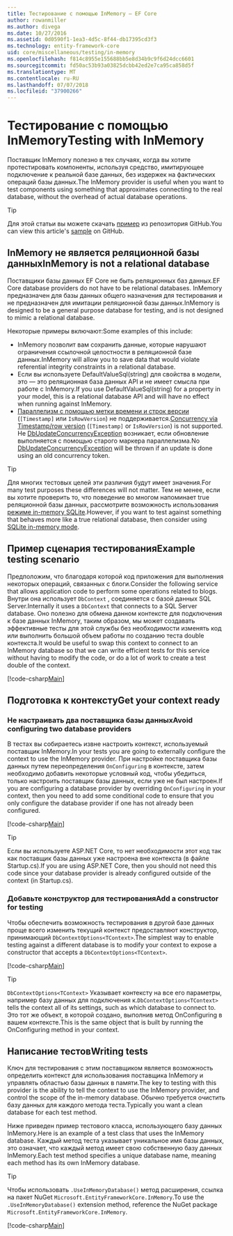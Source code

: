 ```yaml
---
title: Тестирование с помощью InMemory — EF Core
author: rowanmiller
ms.author: divega
ms.date: 10/27/2016
ms.assetid: 0d0590f1-1ea3-4d5c-8f44-db17395cd3f3
ms.technology: entity-framework-core
uid: core/miscellaneous/testing/in-memory
ms.openlocfilehash: f814c8955e155688bb5e8d34b9c9f6d24dcc6601
ms.sourcegitcommit: fd50ac53b93a03825dcbb42ed2e7ca95ca858d5f
ms.translationtype: MT
ms.contentlocale: ru-RU
ms.lasthandoff: 07/07/2018
ms.locfileid: "37900266"
---
```

# <a name="testing-with-inmemory"></a><span data-ttu-id="4171b-102">Тестирование с помощью InMemory</span><span class="sxs-lookup"><span data-stu-id="4171b-102">Testing with InMemory</span></span>

<span data-ttu-id="4171b-103">Поставщик InMemory полезно в тех случаях, когда вы хотите протестировать компоненты, используя средство, имитирующее подключение к реальной базе данных, без издержек на фактических операций базы данных.</span><span class="sxs-lookup"><span data-stu-id="4171b-103">The InMemory provider is useful when you want to test components using something that approximates connecting to the real database, without the overhead of actual database operations.</span></span>

> [!TIP]  
> <span data-ttu-id="4171b-104">Для этой статьи вы можете скачать [пример](https://github.com/aspnet/EntityFramework.Docs/tree/master/samples/core/Miscellaneous/Testing) из репозитория GitHub.</span><span class="sxs-lookup"><span data-stu-id="4171b-104">You can view this article's [sample](https://github.com/aspnet/EntityFramework.Docs/tree/master/samples/core/Miscellaneous/Testing) on GitHub.</span></span>

## <a name="inmemory-is-not-a-relational-database"></a><span data-ttu-id="4171b-105">InMemory не является реляционной базы данных</span><span class="sxs-lookup"><span data-stu-id="4171b-105">InMemory is not a relational database</span></span>

<span data-ttu-id="4171b-106">Поставщики базы данных EF Core не быть реляционных баз данных.</span><span class="sxs-lookup"><span data-stu-id="4171b-106">EF Core database providers do not have to be relational databases.</span></span> <span data-ttu-id="4171b-107">InMemory предназначен для базы данных общего назначения для тестирования и не предназначен для имитации реляционной базы данных.</span><span class="sxs-lookup"><span data-stu-id="4171b-107">InMemory is designed to be a general purpose database for testing, and is not designed to mimic a relational database.</span></span>

<span data-ttu-id="4171b-108">Некоторые примеры включают:</span><span class="sxs-lookup"><span data-stu-id="4171b-108">Some examples of this include:</span></span>

* <span data-ttu-id="4171b-109">InMemory позволит вам сохранить данные, которые нарушают ограничения ссылочной целостности в реляционной базе данных.</span><span class="sxs-lookup"><span data-stu-id="4171b-109">InMemory will allow you to save data that would violate referential integrity constraints in a relational database.</span></span>
* <span data-ttu-id="4171b-110">Если вы используете DefaultValueSql(string) для свойства в модели, это — это реляционная база данных API и не имеет смысла при работе с InMemory.</span><span class="sxs-lookup"><span data-stu-id="4171b-110">If you use DefaultValueSql(string) for a property in your model, this is a relational database API and will have no effect when running against InMemory.</span></span>
* <span data-ttu-id="4171b-111">[Параллелизм с помощью метки времени и строк версии](xref:core/modeling/concurrency#timestamprow-version) (`[Timestamp]` или `IsRowVersion`) не поддерживается.</span><span class="sxs-lookup"><span data-stu-id="4171b-111">[Concurrency via Timestamp/row version](xref:core/modeling/concurrency#timestamprow-version) (`[Timestamp]` or `IsRowVersion`) is not supported.</span></span> <span data-ttu-id="4171b-112">Не [DbUpdateConcurrencyException](https://docs.microsoft.com/dotnet/api/microsoft.entityframeworkcore.dbupdateconcurrencyexception) возникает, если обновление выполняется с помощью старого маркера параллелизма.</span><span class="sxs-lookup"><span data-stu-id="4171b-112">No [DbUpdateConcurrencyException](https://docs.microsoft.com/dotnet/api/microsoft.entityframeworkcore.dbupdateconcurrencyexception) will be thrown if an update is done using an old concurrency token.</span></span>

> [!TIP]  
> <span data-ttu-id="4171b-113">Для многих тестовых целей эти различия будут имеет значения.</span><span class="sxs-lookup"><span data-stu-id="4171b-113">For many test purposes these differences will not matter.</span></span> <span data-ttu-id="4171b-114">Тем не менее, если вы хотите проверить то, что поведение во многом напоминает true реляционной базы данных, рассмотрите возможность использования [режиме in-memory SQLite](sqlite.md).</span><span class="sxs-lookup"><span data-stu-id="4171b-114">However, if you want to test against something that behaves more like a true relational database, then consider using [SQLite in-memory mode](sqlite.md).</span></span>

## <a name="example-testing-scenario"></a><span data-ttu-id="4171b-115">Пример сценария тестирования</span><span class="sxs-lookup"><span data-stu-id="4171b-115">Example testing scenario</span></span>

<span data-ttu-id="4171b-116">Предположим, что благодаря которой код приложения для выполнения некоторых операций, связанных с блоги.</span><span class="sxs-lookup"><span data-stu-id="4171b-116">Consider the following service that allows application code to perform some operations related to blogs.</span></span> <span data-ttu-id="4171b-117">Внутри она использует `DbContext` , соединяется с базой данных SQL Server.</span><span class="sxs-lookup"><span data-stu-id="4171b-117">Internally it uses a `DbContext` that connects to a SQL Server database.</span></span> <span data-ttu-id="4171b-118">Оно полезно для обмена данном контексте для подключения к базе данных InMemory, таким образом, мы может создавать эффективные тесты для этой службы без необходимости изменять код или выполнить большой объем работы по созданию теста double контекста.</span><span class="sxs-lookup"><span data-stu-id="4171b-118">It would be useful to swap this context to connect to an InMemory database so that we can write efficient tests for this service without having to modify the code, or do a lot of work to create a test double of the context.</span></span>

[!code-csharp[Main](../../../../samples/core/Miscellaneous/Testing/BusinessLogic/BlogService.cs)]

## <a name="get-your-context-ready"></a><span data-ttu-id="4171b-119">Подготовка к контексту</span><span class="sxs-lookup"><span data-stu-id="4171b-119">Get your context ready</span></span>

### <a name="avoid-configuring-two-database-providers"></a><span data-ttu-id="4171b-120">Не настраивать два поставщика базы данных</span><span class="sxs-lookup"><span data-stu-id="4171b-120">Avoid configuring two database providers</span></span>

<span data-ttu-id="4171b-121">В тестах вы собираетесь извне настроить контекст, используемый поставщик InMemory.</span><span class="sxs-lookup"><span data-stu-id="4171b-121">In your tests you are going to externally configure the context to use the InMemory provider.</span></span> <span data-ttu-id="4171b-122">При настройке поставщика базы данных путем переопределения `OnConfiguring` в контексте, затем необходимо добавить некоторые условный код, чтобы убедиться, только настроить поставщик базы данных, если уже не был настроен.</span><span class="sxs-lookup"><span data-stu-id="4171b-122">If you are configuring a database provider by overriding `OnConfiguring` in your context, then you need to add some conditional code to ensure that you only configure the database provider if one has not already been configured.</span></span>

[!code-csharp[Main](../../../../samples/core/Miscellaneous/Testing/BusinessLogic/BloggingContext.cs#OnConfiguring)]

> [!TIP]  
> <span data-ttu-id="4171b-123">Если вы используете ASP.NET Core, то нет необходимости этот код так как поставщик базы данных уже настроена вне контекста (в файле Startup.cs).</span><span class="sxs-lookup"><span data-stu-id="4171b-123">If you are using ASP.NET Core, then you should not need this code since your database provider is already configured outside of the context (in Startup.cs).</span></span>

### <a name="add-a-constructor-for-testing"></a><span data-ttu-id="4171b-124">Добавьте конструктор для тестирования</span><span class="sxs-lookup"><span data-stu-id="4171b-124">Add a constructor for testing</span></span>

<span data-ttu-id="4171b-125">Чтобы обеспечить возможность тестирования в другой базе данных проще всего изменить текущий контекст предоставляют конструктор, принимающий `DbContextOptions<TContext>`.</span><span class="sxs-lookup"><span data-stu-id="4171b-125">The simplest way to enable testing against a different database is to modify your context to expose a constructor that accepts a `DbContextOptions<TContext>`.</span></span>

[!code-csharp[Main](../../../../samples/core/Miscellaneous/Testing/BusinessLogic/BloggingContext.cs#Constructors)]

> [!TIP]  
> <span data-ttu-id="4171b-126">`DbContextOptions<TContext>` Указывает контексту на все его параметры, например базу данных для подключения к.</span><span class="sxs-lookup"><span data-stu-id="4171b-126">`DbContextOptions<TContext>` tells the context all of its settings, such as which database to connect to.</span></span> <span data-ttu-id="4171b-127">Это тот же объект, в которой создано, выполнив метод OnConfiguring в вашем контексте.</span><span class="sxs-lookup"><span data-stu-id="4171b-127">This is the same object that is built by running the OnConfiguring method in your context.</span></span>

## <a name="writing-tests"></a><span data-ttu-id="4171b-128">Написание тестов</span><span class="sxs-lookup"><span data-stu-id="4171b-128">Writing tests</span></span>

<span data-ttu-id="4171b-129">Ключ для тестирования с этим поставщиком является возможность определить контекст для использования поставщика InMemory и управлять областью базы данных в памяти.</span><span class="sxs-lookup"><span data-stu-id="4171b-129">The key to testing with this provider is the ability to tell the context to use the InMemory provider, and control the scope of the in-memory database.</span></span> <span data-ttu-id="4171b-130">Обычно требуется очистить базу данных для каждого метода теста.</span><span class="sxs-lookup"><span data-stu-id="4171b-130">Typically you want a clean database for each test method.</span></span>

<span data-ttu-id="4171b-131">Ниже приведен пример тестового класса, использующего базу данных InMemory.</span><span class="sxs-lookup"><span data-stu-id="4171b-131">Here is an example of a test class that uses the InMemory database.</span></span> <span data-ttu-id="4171b-132">Каждый метод теста указывает уникальное имя базы данных, это означает, что каждый метод имеет свою собственную базу данных InMemory.</span><span class="sxs-lookup"><span data-stu-id="4171b-132">Each test method specifies a unique database name, meaning each method has its own InMemory database.</span></span>

>[!TIP]
> <span data-ttu-id="4171b-133">Чтобы использовать `.UseInMemoryDatabase()` метод расширения, ссылка на пакет NuGet `Microsoft.EntityFrameworkCore.InMemory`.</span><span class="sxs-lookup"><span data-stu-id="4171b-133">To use the `.UseInMemoryDatabase()` extension method, reference the NuGet package `Microsoft.EntityFrameworkCore.InMemory`.</span></span>

[!code-csharp[Main](../../../../samples/core/Miscellaneous/Testing/TestProject/InMemory/BlogServiceTests.cs)]
